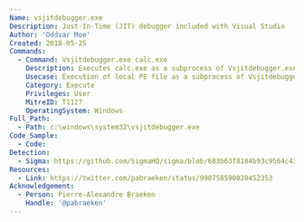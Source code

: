 ```yaml
---
Name: vsjitdebugger.exe
Description: Just-In-Time (JIT) debugger included with Visual Studio
Author: 'Oddvar Moe'
Created: 2018-05-25
Commands:
  - Command: Vsjitdebugger.exe calc.exe
    Description: Executes calc.exe as a subprocess of Vsjitdebugger.exe.
    Usecase: Execution of local PE file as a subprocess of Vsjitdebugger.exe.
    Category: Execute
    Privileges: User
    MitreID: T1127
    OperatingSystem: Windows
Full_Path:
  - Path: c:\windows\system32\vsjitdebugger.exe
Code_Sample:
  - Code:
Detection:
  - Sigma: https://github.com/SigmaHQ/sigma/blob/683b63f8184b93c9564c4310d10c571cbe367e1e/rules/windows/process_creation/proc_creation_win_susp_use_of_vsjitdebugger_bin.yml
Resources:
  - Link: https://twitter.com/pabraeken/status/990758590020452353
Acknowledgement:
  - Person: Pierre-Alexandre Braeken
    Handle: '@pabraeken'
---
```

